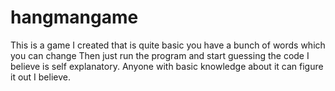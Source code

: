 # hangmangame

This is a game I created that is quite basic you have a bunch of words which you can change Then just run the program and start guessing the code I believe is self explanatory. Anyone with basic knowledge about it can figure it out I believe.
